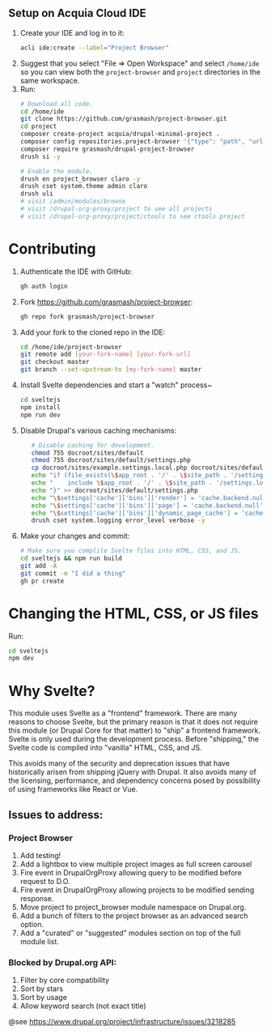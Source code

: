 

## Setup on Acquia Cloud IDE

1. Create your IDE and log in to it:
      ```bash
      acli ide:create --label="Project Browser"
      ```
2. Suggest that you select "File => Open Workspace" and select `/home/ide` so you can view both the `project-browser` and `project` directories in the same workspace.
3. Run:
      ```bash
      # Download all code.
      cd /home/ide
      git clone https://github.com/grasmash/project-browser.git
      cd project
      composer create-project acquia/drupal-minimal-project .
      composer config repositories.project-browser '{"type": "path", "url": "'../project-browser'", "options": {"symlink": true}}'
      composer require grasmash/drupal-project-browser
      drush si -y
   
      # Enable the module.
      drush en project_browser claro -y
      drush cset system.theme admin claro
      drush uli
      # visit /admin/modules/browse 
      # visit /drupal-org-proxy/project to see all projects
      # visit /drupal-org-proxy/project/ctools to see ctools project
      ```

# Contributing

1. Authenticate the IDE with GitHub:
      ```bash
      gh auth login
      ```
2. Fork https://github.com/grasmash/project-browser:
      ```bash
      gh repo fork grasmash/project-browser
      ```
3. Add your fork to the cloned repo in the IDE:
      ```bash
      cd /home/ide/project-browser
      git remote add [your-fork-name] [your-fork-url]
      git checkout master
      git branch --set-upstream-to [my-fork-name] master
      ```
4. Install Svelte dependencies and start a "watch" process~
      ```bash
      cd sveltejs
      npm install
      npm run dev  
      ```
5. Disable Drupal's various caching mechanisms:
   ```bash
      # Disable caching for development.
      chmod 755 docroot/sites/default
      chmod 755 docroot/sites/default/settings.php
      cp docroot/sites/example.settings.local.php docroot/sites/default/settings.local.php
      echo "if (file_exists(\$app_root . '/' . \$site_path . '/settings.local.php')) {" >> docroot/sites/default/settings.php
      echo "    include \$app_root . '/' . \$site_path . '/settings.local.php';" >> docroot/sites/default/settings.php
      echo "}" >> docroot/sites/default/settings.php
      echo "\$settings['cache']['bins']['render'] = 'cache.backend.null';" >> docroot/sites/default/settings.local.php
      echo "\$settings['cache']['bins']['page'] = 'cache.backend.null';" >> docroot/sites/default/settings.local.php
      echo "\$settings['cache']['bins']['dynamic_page_cache'] = 'cache.backend.null';" >> docroot/sites/default/settings.local.php
      drush cset system.logging error_level verbose -y
   ```
6. Make your changes and commit:
    ```bash
    # Make sure you complile Svelte files into HTML, CSS, and JS.
    cd sveltejs && npm run build
    git add -A
    git commit -m "I did a thing"
    gh pr create
    ```

# Changing the HTML, CSS, or JS files

Run:

```bash
cd sveltejs
npm dev
```

# Why Svelte?

This module uses Svelte as a "frontend" framework. There are many reasons to choose Svelte, but the primary reason is
that it does not require this module (or Drupal Core for that matter) to "ship" a frontend framework. Svelte is only 
used during the development process. Before "shipping," the Svelte code is compiled into "vanilla" HTML, CSS, and JS.

This avoids many of the security and deprecation issues that have historically arisen from shipping jQuery with Drupal.
It also avoids many of the licensing, performance, and dependency concerns posed by possibility of using frameworks 
like React or Vue.

## Issues to address:

### Project Browser
1. Add testing!
1. Add a lightbox to view multiple project images as full screen carousel
1. Fire event in DrupalOrgProxy allowing query to be modified before request to D.O.
1. Fire event in DrupalOrgProxy allowing projects to be modified sending response.
1. Move project to project_browser module namespace on Drupal.org.
1. Add a bunch of filters to the project browser as an advanced search option.
1. Add a "curated" or "suggested" modules section on top of the full module list.

### Blocked by Drupal.org API:
1. Filter by core compatibility
1. Sort by stars
1. Sort by usage
1. Allow keyword search (not exact title)

@see https://www.drupal.org/project/infrastructure/issues/3218285

